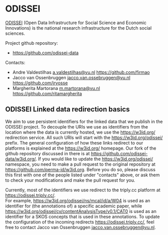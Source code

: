 # ODISSEI
[ODISSEI](https://odissei-data.nl) (Open Data Infrastructure for Social Science and Economic Innovations) is the national research infrastructure for the Dutch social sciences.


Project github repository:
- https://github.com/odissei-data

Contacts: 

- Andre Valdestilhas <a.valdestilhas@vu.nl> https://github.com/firmao
- Jacco van Ossenbruggen <jacco.van.ossebruggen@vu.nl> https://github.com/jrvosse
- Margherita Martorana <m.martorana@vu.nl> https://github.com/ritamargherita

## ODISSEI Linked data redirection basics

We aim to use persistent identifiers for the linked data that we publish in the ODISSEI project. To decouple the URIs we use as identifiers from the location where the data is currently hosted, we use the https://w3id.org/ redirection service. All such URIs will start with the https://w3id.org/odissei/ prefix. The general configuration of how these links redirect to our platforms is explained at the https://w3id.org/ homepage.  Our fork of the github repository discussed in there is at https://github.com/odissei-data/w3id.org/.  If you would like to update the https://w3id.org/odissei/ namespace, you need to make a pull request to the original repository at https://github.com/perma-id/w3id.org. Before you do so, please discuss this first with one of the people listed under "contacts" above, or ask them to check your modifications and make the pull request for you.


Currently, most of the identifiers we use redirect to the triply.cc platform at https://odissei.triply.cc/.  
For example, https://w3id.org/odissei/ns/mcal/id/a/W04 is used as an identifier for (the annotations of) a specific academic paper, while https://w3id.org/odissei/cv/contentAnalysisType/v0.1/CAT0 is used as an identifier for a SKOS concepts that is used in these annotations. To update the configuration of the incoming redirects https://odissei.triply.cc/, feel free to contact Jacco van Ossenbruggen <jacco.van.ossebruggen@vu.nl>.  